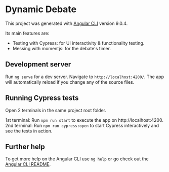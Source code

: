 # Dynamic Debate

This project was generated with [Angular CLI](https://github.com/angular/angular-cli) version 9.0.4.

Its main features are:

- Testing with Cypress: for UI interactivity & functionality testing.
- Messing with momentjs: for the debate's timer.


## Development server

Run `ng serve` for a dev server. Navigate to `http://localhost:4200/`. The app will automatically reload if you change any of the source files.


## Running Cypress tests

Open 2 terminals in the same project root folder.

1st terminal: Run `npm run start` to execute the app on http://localhost:4200.
2nd terminal: Run `npm run cypress:open` to start Cypress interactively and see the tests in action.

## Further help

To get more help on the Angular CLI use `ng help` or go check out the [Angular CLI README](https://github.com/angular/angular-cli/blob/master/README.md).

